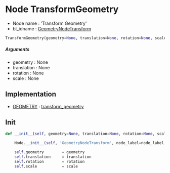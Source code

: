 # Node TransformGeometry

- Node name : 'Transform Geometry'
- bl_idname : [GeometryNodeTransform](https://docs.blender.org/api/current/bpy.types.GeometryNodeTransform.html)


``` python
TransformGeometry(geometry=None, translation=None, rotation=None, scale=None, node_label=None, node_color=None)
```
##### Arguments

- geometry : None
- translation : None
- rotation : None
- scale : None

## Implementation

- [GEOMETRY](/docs/GeoNodes/socket_GEOMETRY.md) : [transform_geometry](/docs/GeoNodes/socket_GEOMETRY.md#transform_geometry)

## Init

``` python
def __init__(self, geometry=None, translation=None, rotation=None, scale=None, node_label=None, node_color=None):

    Node.__init__(self, 'GeometryNodeTransform', node_label=node_label, node_color=node_color)

    self.geometry        = geometry
    self.translation     = translation
    self.rotation        = rotation
    self.scale           = scale
```
